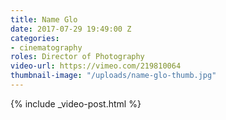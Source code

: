 ```yaml
---
title: Name Glo
date: 2017-07-29 19:49:00 Z
categories:
- cinematography
roles: Director of Photography
video-url: https://vimeo.com/219810064
thumbnail-image: "/uploads/name-glo-thumb.jpg"
---
```


{% include _video-post.html %}
